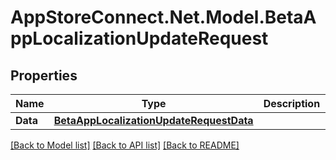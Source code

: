 # AppStoreConnect.Net.Model.BetaAppLocalizationUpdateRequest

## Properties

Name | Type | Description | Notes
------------ | ------------- | ------------- | -------------
**Data** | [**BetaAppLocalizationUpdateRequestData**](BetaAppLocalizationUpdateRequestData.md) |  | 

[[Back to Model list]](../README.md#documentation-for-models) [[Back to API list]](../README.md#documentation-for-api-endpoints) [[Back to README]](../README.md)

